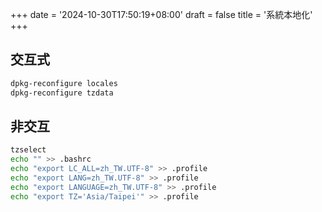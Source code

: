 +++
date = '2024-10-30T17:50:19+08:00'
draft = false
title = '系統本地化'
+++


## 交互式

```sh
dpkg-reconfigure locales
dpkg-reconfigure tzdata
```

## 非交互

```sh
tzselect
echo "" >> .bashrc
echo "export LC_ALL=zh_TW.UTF-8" >> .profile
echo "export LANG=zh_TW.UTF-8" >> .profile
echo "export LANGUAGE=zh_TW.UTF-8" >> .profile
echo "export TZ='Asia/Taipei'" >> .profile
```
